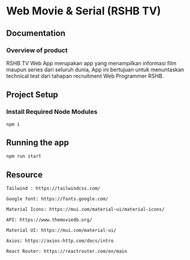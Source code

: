 # Web Movie & Serial (RSHB TV)

## Documentation

### Overview of product

RSHB TV Web App merupakan app yang menampilkan informasi film maupun series dari seluruh dunia, App ini bertujuan untuk menuntaskan technical test dari tahapan recruitment Web Programmer RSHB.

## Project Setup

### Install Required Node Modules

```
npm i
```

## Running the app

```
npm run start
```

## Resource

    Tailwind : https://tailwindcss.com/

    Google font: https://fonts.google.com/

    Material Icons: https://mui.com/material-ui/material-icons/

    API: https://www.themoviedb.org/

    Material UI: https://mui.com/material-ui/

    Axios: https://axios-http.com/docs/intro

    React Router: https://reactrouter.com/en/main
